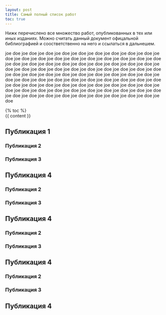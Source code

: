 ```yaml
---
layout: post
title: Самый полный список работ
toc: true
---
```


Нижк перечислено все множество работ, опубликованных в тех или иных изданиях. Можно считать данный документ офицальной библиографией и соостветственно на него и ссылаться в дальнешем.

joe doe joe doe joe doe joe doe joe doe joe doe joe doe joe doe joe doe joe doe joe doe joe doe joe doe joe doe joe doe joe doe joe doe joe doe joe doe joe doe joe doe joe doe joe doe joe doe joe doe joe doe joe doe joe doe joe doe joe doe joe doe joe doe joe doe joe doe joe doe joe doe joe doe joe doe joe doe joe doe joe doe joe doe joe doe joe doe joe doe joe doe joe doe joe doe joe doe joe doe joe doe joe doe joe doe joe doe joe doe joe doe joe doe joe doe joe doe joe doe joe doe joe doe joe doe joe doe joe doe joe doe joe doe joe doe joe doe joe doe joe doe joe doe joe doe joe doe joe doe joe doe joe doe joe doe joe doe joe doe joe doe joe doe joe doe joe doe joe doe joe doe

<div>
  <div id="table-of-contents">
    {% toc %}
  </div>
  <div id="markdown-content">
    {{ content }}
  </div>
</div>

## Публикация 1
### Публикация 2
### Публикация 3
## Публикация 4
### Публикация 2
### Публикация 3
## Публикация 4
### Публикация 2
### Публикация 3
## Публикация 4
### Публикация 2
### Публикация 3
## Публикация 4
